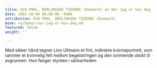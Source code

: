 ```yaml
---
title: EVA POHL, BERLINGSKE TIDENDE (Danmark) on Nar jeg er hos deg
date: 2001-10-04 00:00:00 -0400
attribution: EVA POHL, BERLINGSKE TIDENDE (Danmark)
book: no/boker/nar-jeg-er-hos-deg.md
featured: false
weight: ''

---
```

Med sikker hånd tegner Linn Ullmann et fint, indirekte kvinneportrett, som rammer et kvinnelig felt mellom begeistringen og den svimlende utsikt til avgrunnen. Hun fanger styrken i sårbarheden